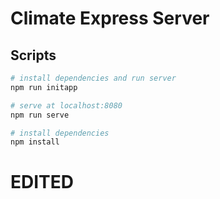 # Climate Express Server

## Scripts

``` bash
# install dependencies and run server
npm run initapp

# serve at localhost:8080
npm run serve

# install dependencies
npm install
```
# EDITED
